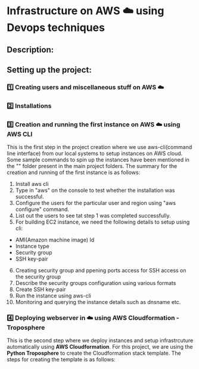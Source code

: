 # Infrastructure on AWS :cloud: using Devops techniques

## Description:

## Setting up the project:

### :one: Creating users and miscellaneous stuff on AWS :cloud:

### :two: Installations

### :three: Creation and running the first instance on AWS :cloud: using AWS CLI
This is the first step in the project creation where we use aws-cli(command line interface) from our local systems to setup instances
on AWS cloud. Some sample commands to spin up the instances have been mentioned in the "" folder present in the main project folders.
The summary for the creation and running of the first instance is as follows:

1. Install aws cli
2. Type in "aws" on the console to test whether the installation was successful.
3. Configure the users for the particular user and region using "aws configure" command.
4. List out the users to see tat step 1 was completed successfully.
5. For building EC2 instance, we need the following details to setup using cli:
 - AMI(Amazon machine image) Id
 - Instance type
 - Security group
 - SSH key-pair
6. Creating security group and ppening ports access for SSH access on the security group
7. Describe the security groups configuration using various formats
8. Create SSH key-pair
9. Run the instance using aws-cli
10. Monitoring and querying the instance details such as dnsname etc.

### :four: Deploying webserver in :cloud: using AWS Cloudformation - Troposphere
This is the second step where we deploy instances and setup infrastrcuture automatically using **AWS Cloudformation**. For this project, we are using the **Python Troposphere** to create the Cloudformation stack template. The steps for creating the template is as follows:


